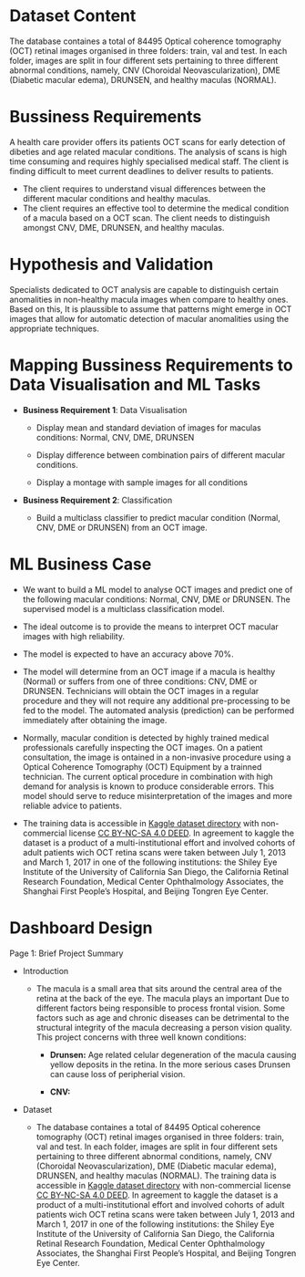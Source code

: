 # Dataset Content

The database containes a total of 84495 Optical coherence tomography (OCT) retinal images organised in three folders: train, val and test. In each folder, images are split in four different sets pertaining to three different abnormal conditions, namely, CNV (Choroidal Neovascularization), DME (Diabetic macular edema), DRUNSEN, and healthy maculas (NORMAL).

# Bussiness Requirements

A health care provider offers its patients OCT scans for early detection of dibeties and age related macular conditions. The analysis of scans is high time consuming and requires highly specialised medical staff. The client is finding difficult to meet current deadlines to deliver results to patients.

- The client requires to understand visual differences between the different macular conditions and healthy maculas.
- The client requires an effective tool to determine the medical condition of a macula based on a OCT scan. The client needs to distinguish amongst CNV, DME, DRUNSEN, and healthy maculas.

# Hypothesis and Validation

Specialists dedicated to OCT analysis are capable to distinguish certain anomalities in non-healthy macula images when compare to healthy ones. Based on this, It is plaussible to assume that patterns might emerge in OCT images that allow for automatic detection of macular anomalities using the appropriate techniques.

# Mapping Bussiness Requirements to Data Visualisation and ML Tasks

* **Business Requirement 1**: Data Visualisation

    - Display mean and standard deviation of images for maculas conditions: Normal, CNV, DME, DRUNSEN

    - Display difference between combination pairs of different macular conditions.

    - Display a montage with sample images for all conditions

* **Business Requirement 2**: Classification

    - Build a multiclass classifier to predict macular condition (Normal, CNV, DME or DRUNSEN) from an OCT image.

# ML Business Case

* We want to build a ML model to analyse OCT images and predict one of the following macular conditions: Normal, CNV, DME or DRUNSEN. The supervised model is a multiclass classification model.

* The ideal outcome is to provide the means to interpret OCT macular images with high reliability.

* The model is expected to have an accuracy above 70%.

* The model will determine from an OCT image if a macula is healthy (Normal) or suffers from one of three conditions: CNV, DME or DRUNSEN. Technicians will obtain the OCT images in a regular procedure and they will not require any additional pre-processing to be fed to the model. The automated analysis (prediction) can be performed immediately after obtaining the image.

* Normally, macular condition is detected by highly trained medical professionals carefully inspecting the OCT images. On a patient consultation, the image is ontained in a non-invasive procedure using a Optical Coherence Tomography (OCT) Equipment by a trainned technician. The current optical procedure in combination with high demand for analysis is known to produce considerable errors. This model should serve to reduce misinterpretation of the images and more reliable advice to patients.

* The training data is accessible in [Kaggle dataset directory](https://www.kaggle.com/datasets/paultimothymooney/kermany2018/data) with non-commercial license [CC BY-NC-SA 4.0 DEED](https://creativecommons.org/licenses/by-nc-sa/4.0/). In agreement to kaggle the dataset is a product of a multi-institutional effort and involved cohorts of adult patients wich OCT retina scans were taken between July 1, 2013 and March 1, 2017 in one of the following institutions: the Shiley Eye Institute of the University of California San Diego, the California Retinal Research Foundation, Medical Center Ophthalmology Associates, the Shanghai First People’s Hospital, and Beijing Tongren Eye Center.

# Dashboard Design

Page 1: Brief Project Summary

* Introduction

    - The macula is a small area that sits around the central area of the retina at the back of the eye. The macula plays an important  Due to different factors being responsible to process frontal vision. Some factors such as age and chronic diseases can be detrimental to the structural integrity of the macula decreasing a person vision quality. This project concerns with three well known conditions:

        * **Drunsen:** Age related celular degeneration of the macula causing yellow deposits in the retina. In the more serious cases Drunsen can cause loss of peripherial vision.

        * **CNV:**  
    
* Dataset

    - The database containes a total of 84495 Optical coherence tomography (OCT) retinal images organised in three folders: train, val and test. In each folder, images are split in four different sets pertaining to three different abnormal conditions, namely, CNV (Choroidal Neovascularization), DME (Diabetic macular edema), DRUNSEN, and healthy maculas (NORMAL). The training data is accessible in [Kaggle dataset directory](https://www.kaggle.com/datasets/paultimothymooney/kermany2018/data) with non-commercial license [CC BY-NC-SA 4.0 DEED](https://creativecommons.org/licenses/by-nc-sa/4.0/). In agreement to kaggle the dataset is a product of a multi-institutional effort and involved cohorts of adult patients wich OCT retina scans were taken between July 1, 2013 and March 1, 2017 in one of the following institutions: the Shiley Eye Institute of the University of California San Diego, the California Retinal Research Foundation, Medical Center Ophthalmology Associates, the Shanghai First People’s Hospital, and Beijing Tongren Eye Center.
